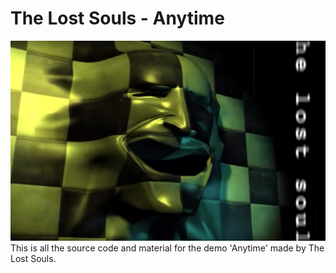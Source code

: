 # The Lost Souls - Anytime
![screenshot](anytime-screenshot01.jpg)
This is all the source code and material for the demo 'Anytime' made by The Lost Souls. 
